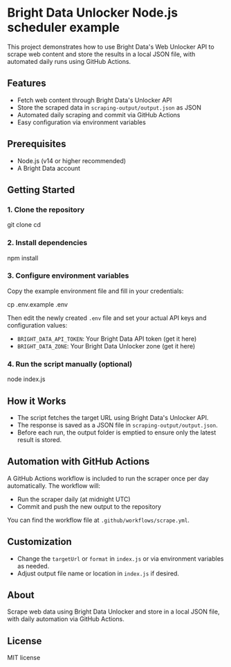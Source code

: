 # Bright Data Unlocker Node.js scheduler example

This project demonstrates how to use Bright Data's Web Unlocker API to scrape web content and store the results in a local JSON file, with automated daily runs using GitHub Actions.

## Features

* Fetch web content through Bright Data's Unlocker API
* Store the scraped data in `scraping-output/output.json` as JSON
* Automated daily scraping and commit via GitHub Actions
* Easy configuration via environment variables

## Prerequisites

* Node.js (v14 or higher recommended)
* A Bright Data account

## Getting Started

### 1. Clone the repository

git clone <your-repo-url>
cd <your-repo-directory>

### 2. Install dependencies

npm install

### 3. Configure environment variables

Copy the example environment file and fill in your credentials:

cp .env.example .env

Then edit the newly created `.env` file and set your actual API keys and configuration values:

* `BRIGHT_DATA_API_TOKEN`: Your Bright Data API token (get it here)
* `BRIGHT_DATA_ZONE`: Your Bright Data Unlocker zone (get it here)

### 4. Run the script manually (optional)

node index.js

## How it Works

* The script fetches the target URL using Bright Data's Unlocker API.
* The response is saved as a JSON file in `scraping-output/output.json`.
* Before each run, the output folder is emptied to ensure only the latest result is stored.

## Automation with GitHub Actions

A GitHub Actions workflow is included to run the scraper once per day automatically. The workflow will:

* Run the scraper daily (at midnight UTC)
* Commit and push the new output to the repository

You can find the workflow file at `.github/workflows/scrape.yml`.

## Customization

* Change the `targetUrl` or `format` in `index.js` or via environment variables as needed.
* Adjust output file name or location in `index.js` if desired.

## About

Scrape web data using Bright Data Unlocker and store in a local JSON file, with daily automation via GitHub Actions.

## License

MIT license
